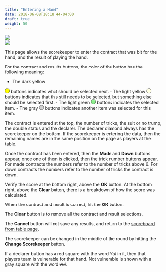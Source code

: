 ```yaml
---
title: "Entering a Hand"
date: 2018-06-08T18:18:44-04:00
draft: true
weight: 50
---
```


<div class="withBorder">

<img src="../images/gen/Chicago/EnterHandBefore.png"/>

</div>

<div class="withBorder">

<img src="../images/gen/Chicago/EnterHand.png"/>

</div>

This page allows the scorekeeper to enter the contract that was bit for the hand, and the result of playing the hand.

For the contract and results buttons, the color of the button has the following meaning: 

- The dark yellow 
<svg width="15.00" height="15.00" viewBox="-10.1 -10.1 20.2 20.2" class="piechart" style="display: inline-block;">
  <circle cx="0" cy="0" r="10" fill="yellow" stroke="black" stroke-width="1"></circle>
</svg>
buttons indicates what should be selected next.
- The light yellow 
<svg width="15.00" height="15.00" viewBox="-10.1 -10.1 20.2 20.2" class="piechart" style="display: inline-block;">
  <circle cx="0" cy="0" r="10" fill="lightyellow" stroke="black" stroke-width="1" stroke="black" stroke-width="1"></circle>
</svg>
buttons indicates that this still needs to be selected, but something else should be selected first.
- The light green 
<svg width="15.00" height="15.00" viewBox="-10.1 -10.1 20.2 20.2" class="piechart" style="display: inline-block;">
  <circle cx="0" cy="0" r="10" fill="lightgreen" stroke="black" stroke-width="1"></circle>
</svg>
buttons indicates the selected item.
- The gray
<svg width="15.00" height="15.00" viewBox="-10.1 -10.1 20.2 20.2" class="piechart" style="display: inline-block;">
  <circle cx="0" cy="0" r="10" fill="rgb(210,210,210)" stroke="black" stroke-width="1"></circle>
</svg>
buttons indicates another item was selected for this item.


The contract is entered at the top, the number of tricks, the suit or no trump, the double status and the declarer.  The declarer diamond always has the scorekeeper on the bottom.  If the scorekeeper is entering the data, then the remaining names are in the same position on the page as players at the table.

Once the contract has been entered, then the **Made** and **Down** buttons appear, once one of them is clicked, then the trick number buttons appear.  For made contracts the numbers refer to the number of tricks above 6.  For down contracts the numbers refer to the number of tricks the contract is down.

Verify the score at the bottom right, above the **OK** button.  At the bottom right, above the **Clear** button, there is a breakdown of how the score was calculated.

When the contract and result is correct, hit the **OK** button.

The **Clear** button is to remove all the contract and result selections. 

The **Cancel** button will not save any results, and return to the [scoreboard from table page](../scoreboardfromtable/).

The scorekeeper can be changed in the middle of the round by hitting the **Change Scorekeeper** button.

If a declarer button has a red square with the word *Vul* in it, then that players team is vulnerable for that hand.  Not vulnerable is shown with a gray square with the word <s>vul</s>.
